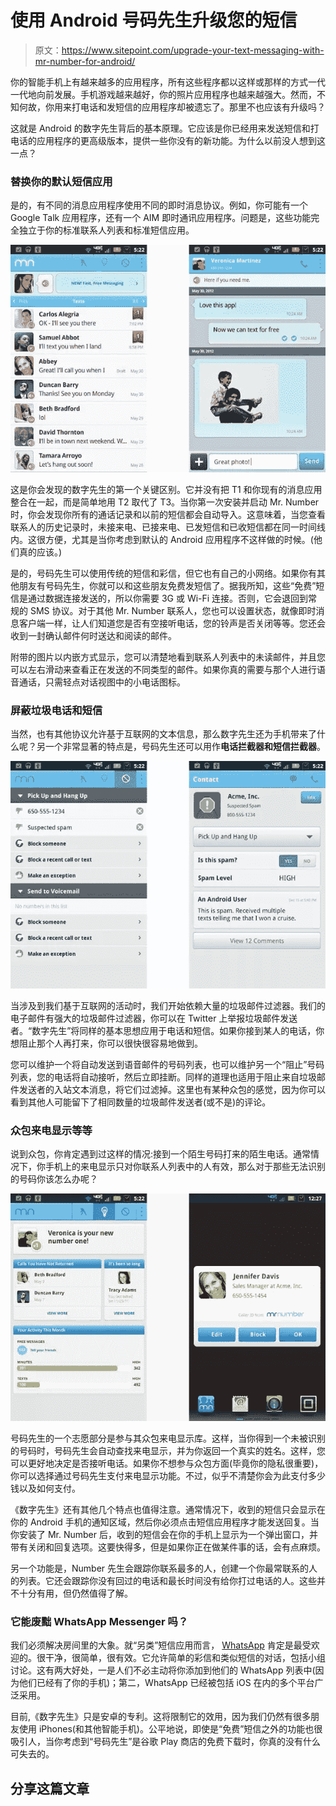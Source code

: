 # 使用 Android 号码先生升级您的短信

> 原文：<https://www.sitepoint.com/upgrade-your-text-messaging-with-mr-number-for-android/>

你的智能手机上有越来越多的应用程序，所有这些程序都以这样或那样的方式一代一代地向前发展。手机游戏越来越好，你的照片应用程序也越来越强大。然而，不知何故，你用来打电话和发短信的应用程序却被遗忘了。那里不也应该有升级吗？

这就是 Android 的数字先生背后的基本原理。它应该是你已经用来发送短信和打电话的应用程序的更高级版本，提供一些你没有的新功能。为什么以前没人想到这一点？

### 替换你的默认短信应用

是的，有不同的消息应用程序使用不同的即时消息协议。例如，你可能有一个 Google Talk 应用程序，还有一个 AIM 即时通讯应用程序。问题是，这些功能完全独立于你的标准联系人列表和标准短信应用。

![Mr. Number for Android](img/c1b7e0fb2a9a2c7c9b78658de423de4d.png)

这是你会发现的数字先生的第一个关键区别。它并没有把 T1 和你现有的消息应用整合在一起，而是简单地用 T2 取代了 T3。当你第一次安装并启动 Mr. Number 时，你会发现你所有的通话记录和以前的短信都会自动导入。这意味着，当您查看联系人的历史记录时，未接来电、已接来电、已发短信和已收短信都在同一时间线内。这很方便，尤其是当你考虑到默认的 Android 应用程序不这样做的时候。(他们真的应该。)

是的，号码先生可以使用传统的短信和彩信，但它也有自己的小网络。如果你有其他朋友有号码先生，你就可以和这些朋友免费发短信了。据我所知，这些“免费”短信是通过数据连接发送的，所以你需要 3G 或 Wi-Fi 连接。否则，它会退回到常规的 SMS 协议。对于其他 Mr. Number 联系人，您也可以设置状态，就像即时消息客户端一样，让人们知道您是否有空接听电话，您的铃声是否关闭等等。您还会收到一封确认邮件何时送达和阅读的邮件。

附带的图片以内嵌方式显示，您可以清楚地看到联系人列表中的未读邮件，并且您可以左右滑动来查看正在发送的不同类型的邮件。如果你真的需要与那个人进行语音通话，只需轻点对话视图中的小电话图标。

### 屏蔽垃圾电话和短信

当然，也有其他协议允许基于互联网的文本信息，那么数字先生还为手机带来了什么呢？另一个非常显著的特点是，号码先生还可以用作**电话拦截器和短信拦截器**。

![Mr. Number for Android](img/472388eebe11785d0ceb206683823698.png)

当涉及到我们基于互联网的活动时，我们开始依赖大量的垃圾邮件过滤器。我们的电子邮件有强大的垃圾邮件过滤器，你可以在 Twitter 上举报垃圾邮件发送者。“数字先生”将同样的基本思想应用于电话和短信。如果你接到某人的电话，你想阻止那个人再打来，你可以很快很容易地做到。

您可以维护一个将自动发送到语音邮件的号码列表，也可以维护另一个“阻止”号码列表，您的电话将自动接听，然后立即挂断。同样的道理也适用于阻止来自垃圾邮件发送者的入站文本消息，将它们过滤掉。这里也有某种众包的感觉，因为你可以看到其他人可能留下了相同数量的垃圾邮件发送者(或不是)的评论。

### 众包来电显示等等

说到众包，你肯定遇到过这样的情况:接到一个陌生号码打来的陌生电话。通常情况下，你手机上的来电显示只对你联系人列表中的人有效，那么对于那些无法识别的号码你该怎么办呢？

![Mr. Number for Android](img/53344e73e02b384aca777e0fe07f4b9a.png)

号码先生的一个志愿部分是参与其众包来电显示库。这样，当你得到一个未被识别的号码时，号码先生会自动查找来电显示，并为你返回一个真实的姓名。这样，您可以更好地决定是否接听电话。如果你不想参与众包方面(毕竟你的隐私很重要)，你可以选择通过号码先生支付来电显示功能。不过，似乎不清楚你会为此支付多少钱以及如何支付。

《数字先生》还有其他几个特点也值得注意。通常情况下，收到的短信只会显示在你的 Android 手机的通知区域，然后你必须点击短信应用程序才能发送回复。当你安装了 Mr. Number 后，收到的短信会在你的手机上显示为一个弹出窗口，并带有关闭和回复选项。这要快得多，但是如果你正在做某件事的话，会有点麻烦。

另一个功能是，Number 先生会跟踪你联系最多的人，创建一个你最常联系的人的列表。它还会跟踪你没有回过的电话和最长时间没有给你打过电话的人。这些并不十分有用，但仍然值得了解。

### 它能废黜 WhatsApp Messenger 吗？

我们必须解决房间里的大象。就“另类”短信应用而言， [WhatsApp](https://play.google.com/store/apps/details?id=com.whatsapp) 肯定是最受欢迎的。很干净，很简单，很有效。它允许简单的彩信和类似短信的对话，包括小组讨论。这有两大好处，一是人们不必主动将你添加到他们的 WhatsApp 列表中(因为他们已经有了你的手机)；第二，WhatsApp 已经被包括 iOS 在内的多个平台广泛采用。

目前,《数字先生》只是安卓的专利。这将限制它的效用，因为我们仍然有很多朋友使用 iPhones(和其他智能手机)。公平地说，即使是“免费”短信之外的功能也很吸引人，当你考虑到“号码先生”是谷歌 Play 商店的免费下载时，你真的没有什么可失去的。

## 分享这篇文章